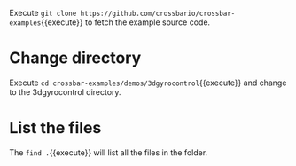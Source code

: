 
Execute `git clone https://github.com/crossbario/crossbar-examples`{{execute}} to fetch the example source code.

# Change directory
Execute `cd crossbar-examples/demos/3dgyrocontrol`{{execute}} and change to the 3dgyrocontrol directory.

# List the files
The `find .`{{execute}} will list all the files in the folder.

